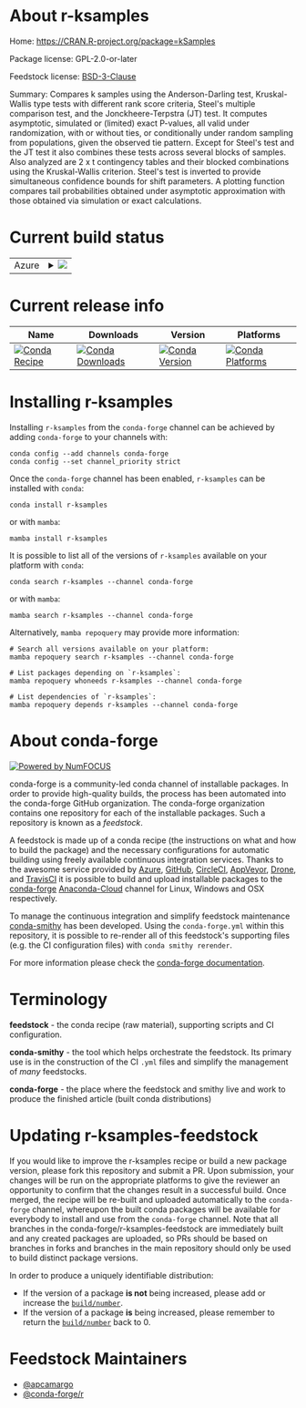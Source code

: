 About r-ksamples
================

Home: https://CRAN.R-project.org/package=kSamples

Package license: GPL-2.0-or-later

Feedstock license: [BSD-3-Clause](https://github.com/conda-forge/r-ksamples-feedstock/blob/main/LICENSE.txt)

Summary: Compares k samples using the Anderson-Darling test, Kruskal-Wallis type tests  with different rank score criteria, Steel's multiple comparison test, and the  Jonckheere-Terpstra (JT) test. It computes asymptotic, simulated or (limited) exact  P-values, all valid under randomization, with or without ties, or conditionally  under random sampling from populations, given the observed tie pattern.  Except for  Steel's test and the JT test it also combines these tests across several blocks of  samples.  Also analyzed are 2 x t contingency tables and their blocked combinations  using the Kruskal-Wallis criterion.  Steel's test is inverted to provide simultaneous  confidence bounds for shift parameters.  A plotting function compares tail probabilities obtained under asymptotic approximation with those obtained via simulation or exact  calculations.

Current build status
====================


<table>
    
  <tr>
    <td>Azure</td>
    <td>
      <details>
        <summary>
          <a href="https://dev.azure.com/conda-forge/feedstock-builds/_build/latest?definitionId=4681&branchName=main">
            <img src="https://dev.azure.com/conda-forge/feedstock-builds/_apis/build/status/r-ksamples-feedstock?branchName=main">
          </a>
        </summary>
        <table>
          <thead><tr><th>Variant</th><th>Status</th></tr></thead>
          <tbody><tr>
              <td>linux_64_r_base4.1</td>
              <td>
                <a href="https://dev.azure.com/conda-forge/feedstock-builds/_build/latest?definitionId=4681&branchName=main">
                  <img src="https://dev.azure.com/conda-forge/feedstock-builds/_apis/build/status/r-ksamples-feedstock?branchName=main&jobName=linux&configuration=linux_64_r_base4.1" alt="variant">
                </a>
              </td>
            </tr><tr>
              <td>linux_64_r_base4.2</td>
              <td>
                <a href="https://dev.azure.com/conda-forge/feedstock-builds/_build/latest?definitionId=4681&branchName=main">
                  <img src="https://dev.azure.com/conda-forge/feedstock-builds/_apis/build/status/r-ksamples-feedstock?branchName=main&jobName=linux&configuration=linux_64_r_base4.2" alt="variant">
                </a>
              </td>
            </tr><tr>
              <td>osx_64_r_base4.1</td>
              <td>
                <a href="https://dev.azure.com/conda-forge/feedstock-builds/_build/latest?definitionId=4681&branchName=main">
                  <img src="https://dev.azure.com/conda-forge/feedstock-builds/_apis/build/status/r-ksamples-feedstock?branchName=main&jobName=osx&configuration=osx_64_r_base4.1" alt="variant">
                </a>
              </td>
            </tr><tr>
              <td>osx_64_r_base4.2</td>
              <td>
                <a href="https://dev.azure.com/conda-forge/feedstock-builds/_build/latest?definitionId=4681&branchName=main">
                  <img src="https://dev.azure.com/conda-forge/feedstock-builds/_apis/build/status/r-ksamples-feedstock?branchName=main&jobName=osx&configuration=osx_64_r_base4.2" alt="variant">
                </a>
              </td>
            </tr><tr>
              <td>win_64</td>
              <td>
                <a href="https://dev.azure.com/conda-forge/feedstock-builds/_build/latest?definitionId=4681&branchName=main">
                  <img src="https://dev.azure.com/conda-forge/feedstock-builds/_apis/build/status/r-ksamples-feedstock?branchName=main&jobName=win&configuration=win_64_" alt="variant">
                </a>
              </td>
            </tr>
          </tbody>
        </table>
      </details>
    </td>
  </tr>
</table>

Current release info
====================

| Name | Downloads | Version | Platforms |
| --- | --- | --- | --- |
| [![Conda Recipe](https://img.shields.io/badge/recipe-r--ksamples-green.svg)](https://anaconda.org/conda-forge/r-ksamples) | [![Conda Downloads](https://img.shields.io/conda/dn/conda-forge/r-ksamples.svg)](https://anaconda.org/conda-forge/r-ksamples) | [![Conda Version](https://img.shields.io/conda/vn/conda-forge/r-ksamples.svg)](https://anaconda.org/conda-forge/r-ksamples) | [![Conda Platforms](https://img.shields.io/conda/pn/conda-forge/r-ksamples.svg)](https://anaconda.org/conda-forge/r-ksamples) |

Installing r-ksamples
=====================

Installing `r-ksamples` from the `conda-forge` channel can be achieved by adding `conda-forge` to your channels with:

```
conda config --add channels conda-forge
conda config --set channel_priority strict
```

Once the `conda-forge` channel has been enabled, `r-ksamples` can be installed with `conda`:

```
conda install r-ksamples
```

or with `mamba`:

```
mamba install r-ksamples
```

It is possible to list all of the versions of `r-ksamples` available on your platform with `conda`:

```
conda search r-ksamples --channel conda-forge
```

or with `mamba`:

```
mamba search r-ksamples --channel conda-forge
```

Alternatively, `mamba repoquery` may provide more information:

```
# Search all versions available on your platform:
mamba repoquery search r-ksamples --channel conda-forge

# List packages depending on `r-ksamples`:
mamba repoquery whoneeds r-ksamples --channel conda-forge

# List dependencies of `r-ksamples`:
mamba repoquery depends r-ksamples --channel conda-forge
```


About conda-forge
=================

[![Powered by
NumFOCUS](https://img.shields.io/badge/powered%20by-NumFOCUS-orange.svg?style=flat&colorA=E1523D&colorB=007D8A)](https://numfocus.org)

conda-forge is a community-led conda channel of installable packages.
In order to provide high-quality builds, the process has been automated into the
conda-forge GitHub organization. The conda-forge organization contains one repository
for each of the installable packages. Such a repository is known as a *feedstock*.

A feedstock is made up of a conda recipe (the instructions on what and how to build
the package) and the necessary configurations for automatic building using freely
available continuous integration services. Thanks to the awesome service provided by
[Azure](https://azure.microsoft.com/en-us/services/devops/), [GitHub](https://github.com/),
[CircleCI](https://circleci.com/), [AppVeyor](https://www.appveyor.com/),
[Drone](https://cloud.drone.io/welcome), and [TravisCI](https://travis-ci.com/)
it is possible to build and upload installable packages to the
[conda-forge](https://anaconda.org/conda-forge) [Anaconda-Cloud](https://anaconda.org/)
channel for Linux, Windows and OSX respectively.

To manage the continuous integration and simplify feedstock maintenance
[conda-smithy](https://github.com/conda-forge/conda-smithy) has been developed.
Using the ``conda-forge.yml`` within this repository, it is possible to re-render all of
this feedstock's supporting files (e.g. the CI configuration files) with ``conda smithy rerender``.

For more information please check the [conda-forge documentation](https://conda-forge.org/docs/).

Terminology
===========

**feedstock** - the conda recipe (raw material), supporting scripts and CI configuration.

**conda-smithy** - the tool which helps orchestrate the feedstock.
                   Its primary use is in the construction of the CI ``.yml`` files
                   and simplify the management of *many* feedstocks.

**conda-forge** - the place where the feedstock and smithy live and work to
                  produce the finished article (built conda distributions)


Updating r-ksamples-feedstock
=============================

If you would like to improve the r-ksamples recipe or build a new
package version, please fork this repository and submit a PR. Upon submission,
your changes will be run on the appropriate platforms to give the reviewer an
opportunity to confirm that the changes result in a successful build. Once
merged, the recipe will be re-built and uploaded automatically to the
`conda-forge` channel, whereupon the built conda packages will be available for
everybody to install and use from the `conda-forge` channel.
Note that all branches in the conda-forge/r-ksamples-feedstock are
immediately built and any created packages are uploaded, so PRs should be based
on branches in forks and branches in the main repository should only be used to
build distinct package versions.

In order to produce a uniquely identifiable distribution:
 * If the version of a package **is not** being increased, please add or increase
   the [``build/number``](https://docs.conda.io/projects/conda-build/en/latest/resources/define-metadata.html#build-number-and-string).
 * If the version of a package **is** being increased, please remember to return
   the [``build/number``](https://docs.conda.io/projects/conda-build/en/latest/resources/define-metadata.html#build-number-and-string)
   back to 0.

Feedstock Maintainers
=====================

* [@apcamargo](https://github.com/apcamargo/)
* [@conda-forge/r](https://github.com/conda-forge/r/)

